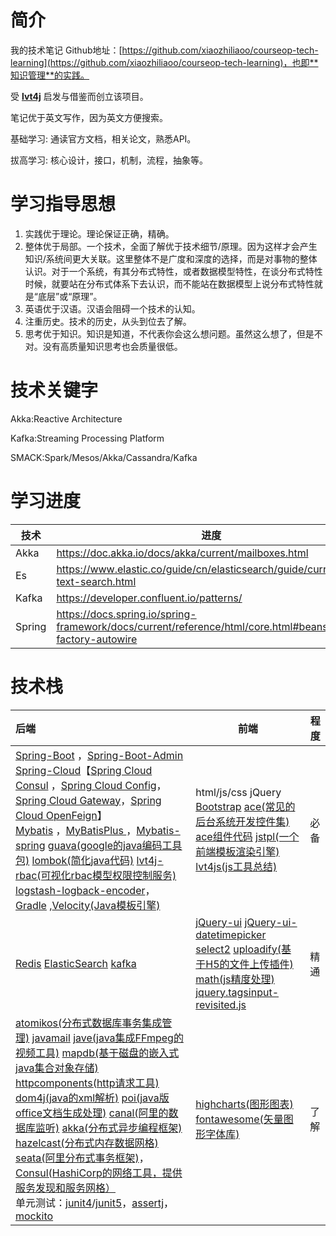 # 简介

我的技术笔记 Github地址：[https://github.com/xiaozhiliaoo/courseop-tech-learning](https://github.com/xiaozhiliaoo/courseop-tech-learning)，也即**知识管理**的实践。

受 [**lvt4j**](https://lvt4j.51vip.biz/confluence/#all-updates) 启发与借鉴而创立该项目。

笔记优于英文写作，因为英文方便搜索。

基础学习: 通读官方文档，相关论文，熟悉API。

拔高学习: 核心设计，接口，机制，流程，抽象等。

# 学习指导思想

1. 实践优于理论。理论保证正确，精确。
2. 整体优于局部。一个技术，全面了解优于技术细节/原理。因为这样才会产生知识/系统间更大关联。这里整体不是广度和深度的选择，而是对事物的整体认识。对于一个系统，有其分布式特性，或者数据模型特性，在谈分布式特性时候，就要站在分布式体系下去认识，而不能站在数据模型上说分布式特性就是“底层”或“原理”。
3. 英语优于汉语。汉语会阻碍一个技术的认知。
4. 注重历史。技术的历史，从头到位去了解。
5. 思考优于知识。知识是知道，不代表你会这么想问题。虽然这么想了，但是不对。没有高质量知识思考也会质量很低。


# 技术关键字

Akka:Reactive Architecture

Kafka:Streaming Processing Platform

SMACK:Spark/Mesos/Akka/Cassandra/Kafka

# 学习进度

| 技术   | 进度                                                         |
| ------ | ------------------------------------------------------------ |
| Akka   | https://doc.akka.io/docs/akka/current/mailboxes.html         |
| Es     | https://www.elastic.co/guide/cn/elasticsearch/guide/current/full-text-search.html |
| Kafka  | https://developer.confluent.io/patterns/                     |
| Spring | https://docs.spring.io/spring-framework/docs/current/reference/html/core.html#beans-factory-autowire |



# 技术栈

| 后端                                                         | 前端                                                         | 程度 |
| :----------------------------------------------------------- | ------------------------------------------------------------ | ---- |
| [Spring-Boot](https://projects.spring.io/spring-boot) ，[Spring-Boot-Admin](https://codecentric.github.io/spring-boot-admin/)<br />[Spring-Cloud](https://spring.io/projects/spring-cloud)【[Spring Cloud Consul](https://cloud.spring.io/spring-cloud-consul/reference/html/) ，[Spring Cloud Config](https://cloud.spring.io/spring-cloud-config/reference/html/)，[Spring Cloud Gateway](https://spring.io/projects/spring-cloud-gateway)，[Spring Cloud OpenFeign](https://spring.io/projects/spring-cloud-openfeign)】<br />[Mybatis](http://www.mybatis.org/mybatis-3/zh/index.html) ，[MyBatisPlus ](https://baomidou.com/guide/)，[Mybatis-spring](http://mybatis.org/spring/) [guava(google的java编码工具包)](https://github.com/google/guava) [lombok(简化java代码)](https://projectlombok.org/) [lvt4j-rbac(可视化rbac模型权限控制服务)](https://github.com/lvq410/LVT4J-RBAC) [logstash-logback-encoder](https://github.com/logstash/logstash-logback-encoder)，[Gradle](https://gradle.org/) ,[Velocity(Java模板引擎)](http://velocity.apache.org/) | html/js/css jQuery [Bootstrap](http://www.bootcss.com/) [ace(常见的后台系统开发控件集)](http://ace.jeka.by/elements.html) [ace组件代码](https://github.com/bopoda/ace) [jstpl(一个前端模板渲染引擎)](https://github.com/huangbh/jstpl) [lvt4js(js工具总结)](https://lvq410.github.io/LVT4JS/docs/index.html) | 必备 |
| [Redis](https://redis.io/) [ElasticSearch](https://www.elastic.co/) [kafka](http://kafka.apache.org/) | [jQuery-ui](http://jqueryui.com/) [jQuery-ui-datetimepicker](https://github.com/trentrichardson/jQuery-Timepicker-Addon) [select2](https://select2.github.io/) [uploadify(基于H5的文件上传插件)](http://www.uploadify.com/) [math(js精度处理)](https://mathjs.org/) [jquery.tagsinput-revisited.js](https://github.com/underovsky/jquery-tagsinput-revisited) | 精通 |
| [atomikos(分布式数据库事务集成管理)](https://www.atomikos.com/) [javamail](https://javaee.github.io/javamail/) [jave(java集成FFmpeg的视频工具)](http://www.sauronsoftware.it/projects/jave) [mapdb(基于磁盘的嵌入式java集合对象存储)](http://www.mapdb.org/) [httpcomponents(http请求工具)](http://hc.apache.org/) [dom4j(java的xml解析)](https://dom4j.github.io/) [poi(java版office文档生成处理)](https://poi.apache.org/) [canal(阿里的数据库监听)](https://github.com/alibaba/canal) [akka(分布式异步编程框架)](https://akka.io/) [hazelcast(分布式内存数据网格)](https://hazelcast.org/imdg/why/) [seata(阿里分布式事务框架)](http://seata.io/en-us/)，[Consul(HashiCorp的网络工具，提供服务发现和服务网格）](https://www.consul.io/)<br />单元测试：[junit4](https://junit.org/junit4/)/[junit5](https://junit.org/junit5/docs/current/user-guide/)，[assertj](https://assertj.github.io/doc/)，[mockito](https://site.mockito.org/) | [highcharts(图形图表)](http://www.hcharts.cn/) [fontawesome(矢量图形字体库)](http://fontawesome.io/) | 了解 |

